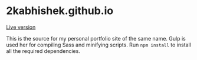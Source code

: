 # 2kabhishek.github.io

[Live version](https://2kabhishek.github.io)

This is the source for my personal portfolio site of the same name.
Gulp is used her for compiling Sass and minifying scripts.
Run `npm install` to install all the required dependencies.
